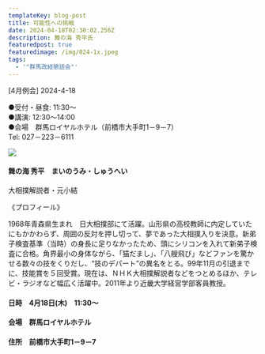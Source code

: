 ```yaml
---
templateKey: blog-post
title: 可能性への挑戦
date: 2024-04-18T02:30:02.256Z
description: 舞の海 秀平氏
featuredpost: true
featuredimage: /img/024-1x.jpeg
tags:
  - '"群馬政経懇話会"'
---
```

\[4月例会] 2024-4-18<br />

●受付・昼食: 11:30〜<br />
●講演: 12:30〜14:00<br />
●会場　群馬ロイヤルホテル（前橋市大手町1－9－7）<br />
Tel: 027－223－6111<br />

![](/img/024-1x.jpeg)

#### 舞の海 秀平　まいのうみ・しゅうへい

大相撲解説者・元小結

《プロフィール》

1968年青森県生まれ　日大相撲部にて活躍。山形県の高校教師に内定していたにもかかわらず、周囲の反対を押し切って、夢であった大相撲入りを決意。新弟子検査基準（当時）の身長に足りなかったため、頭にシリコンを入れて新弟子検査に合格。角界最小の身体ながら、「猫だまし」、「八艘飛び」などファンを驚かせる数々の技をくりだし、“技のデパート”の異名をとる。99年11月の引退までに、技能賞を５回受賞。現在は、ＮＨＫ大相撲解説者などをつとめるほか、テレビ・ラジオなど幅広く活躍中。2011年より近畿大学経営学部客員教授。

#### 日時　4月18日(木)　11:30〜

#### 会場　群馬ロイヤルホテル

#### 住所　前橋市大手町1－9－7